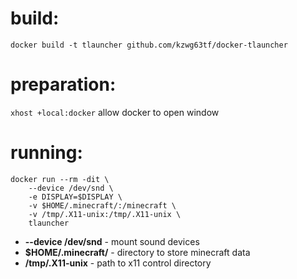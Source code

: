 # build:
`docker build -t tlauncher github.com/kzwg63tf/docker-tlauncher`

# preparation:
`xhost +local:docker` allow docker to open window

# running:
```
docker run --rm -dit \
    --device /dev/snd \
    -e DISPLAY=$DISPLAY \
    -v $HOME/.minecraft/:/minecraft \
    -v /tmp/.X11-unix:/tmp/.X11-unix \
    tlauncher
 ```
* __--device /dev/snd__ - mount sound devices
* __$HOME/.minecraft/__ - directory to store minecraft data
* __/tmp/.X11-unix__ - path to x11 control directory
